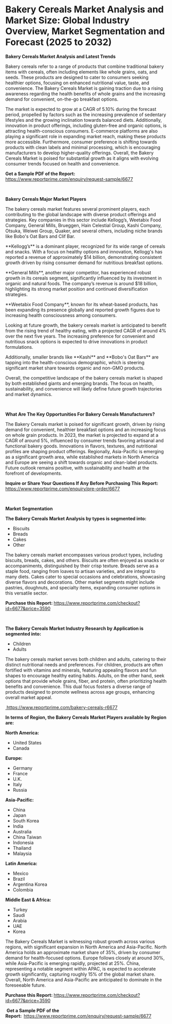 <p><h1>Bakery Cereals Market Analysis and Market Size: Global Industry Overview, Market Segmentation and Forecast (2025 to 2032)</h1></p><p><strong>Bakery Cereals Market Analysis and Latest Trends</strong></p>
<p><p>Bakery cereals refer to a range of products that combine traditional bakery items with cereals, often including elements like whole grains, oats, and seeds. These products are designed to cater to consumers seeking healthier options, focusing on enhanced nutritional value, taste, and convenience. The Bakery Cereals Market is gaining traction due to a rising awareness regarding the health benefits of whole grains and the increasing demand for convenient, on-the-go breakfast options.</p><p>The market is expected to grow at a CAGR of 5.10% during the forecast period, propelled by factors such as the increasing prevalence of sedentary lifestyles and the growing inclination towards balanced diets. Additionally, innovation in product offerings, including gluten-free and organic options, is attracting health-conscious consumers. E-commerce platforms are also playing a significant role in expanding market reach, making these products more accessible. Furthermore, consumer preference is shifting towards products with clean labels and minimal processing, which is encouraging manufacturers to develop higher-quality offerings. Overall, the Bakery Cereals Market is poised for substantial growth as it aligns with evolving consumer trends focused on health and convenience.</p></p>
<p><strong>Get a Sample PDF of the Report:&nbsp;</strong> <a href="https://www.reportprime.com/enquiry/request-sample/6677?utm_campaign=4575&utm_medium=2&utm_source=Github&utm_content=ia&utm_term=16052025&utm_id=bakery-cereals">https://www.reportprime.com/enquiry/request-sample/6677</a></p>
<p>&nbsp;</p>
<p><strong>Bakery Cereals Major Market Players</strong></p>
<p><p>The bakery cereals market features several prominent players, each contributing to the global landscape with diverse product offerings and strategies. Key companies in this sector include Kellogg’s, Weetabix Food Company, General Mills, Brueggen, Hain Celestial Group, Kashi Company, Otsuka, Weiwei Group, Quaker, and several others, including niche brands like Bobo's Oat Bars and Clif Bar.</p><p>**Kellogg’s** is a dominant player, recognized for its wide range of cereals and snacks. With a focus on healthy options and innovation, Kellogg's has reported a revenue of approximately $14 billion, demonstrating consistent growth driven by rising consumer demand for nutritious breakfast options.</p><p>**General Mills**, another major competitor, has experienced robust growth in its cereals segment, significantly influenced by its investment in organic and natural foods. The company’s revenue is around $18 billion, highlighting its strong market position and continued diversification strategies.</p><p>**Weetabix Food Company**, known for its wheat-based products, has been expanding its presence globally and reported growth figures due to increasing health consciousness among consumers. </p><p>Looking at future growth, the bakery cereals market is anticipated to benefit from the rising trend of healthy eating, with a projected CAGR of around 4% over the next five years. The increasing preference for convenient and nutritious snack options is expected to drive innovations in product formulations.</p><p>Additionally, smaller brands like **Kashi** and **Bobo's Oat Bars** are tapping into the health-conscious demographic, which is steering significant market share towards organic and non-GMO products. </p><p>Overall, the competitive landscape of the bakery cereals market is shaped by both established giants and emerging brands. The focus on health, sustainability, and convenience will likely define future growth trajectories and market dynamics.</p></p>
<p>&nbsp;</p>
<p><strong>What Are The Key Opportunities For Bakery Cereals Manufacturers?</strong></p>
<p><p>The Bakery Cereals market is poised for significant growth, driven by rising demand for convenient, healthier breakfast options and an increasing focus on whole grain products. In 2023, the market is projected to expand at a CAGR of around 5%, influenced by consumer trends favoring artisanal and functional bakery goods. Innovations in flavors, textures, and nutritional profiles are shaping product offerings. Regionally, Asia-Pacific is emerging as a significant growth area, while established markets in North America and Europe are seeing a shift towards organic and clean-label products. Future outlook remains positive, with sustainability and health at the forefront of developments.</p></p>
<p><strong>Inquire or Share Your Questions If Any Before Purchasing This Report:</strong> <a href="https://www.reportprime.com/enquiry/pre-order/6677?utm_campaign=4575&utm_medium=2&utm_source=Github&utm_content=ia&utm_term=16052025&utm_id=bakery-cereals">https://www.reportprime.com/enquiry/pre-order/6677</a></p>
<p>&nbsp;</p>
<p><strong>Market Segmentation</strong></p>
<p><strong>The Bakery Cereals Market Analysis by types is segmented into:</strong></p>
<p><ul><li>Biscuits</li><li>Breads</li><li>Cakes</li><li>Other</li></ul></p>
<p><p>The bakery cereals market encompasses various product types, including biscuits, breads, cakes, and others. Biscuits are often enjoyed as snacks or accompaniments, distinguished by their crisp texture. Breads serve as a staple food, ranging from loaves to artisan varieties, and are integral to many diets. Cakes cater to special occasions and celebrations, showcasing diverse flavors and decorations. Other market segments might include pastries, doughnuts, and specialty items, expanding consumer options in this versatile sector.</p></p>
<p><strong>Purchase this Report:&nbsp;</strong><a href="https://www.reportprime.com/checkout?id=6677&price=3590&utm_campaign=4575&utm_medium=2&utm_source=Github&utm_content=ia&utm_term=16052025&utm_id=bakery-cereals">https://www.reportprime.com/checkout?id=6677&price=3590</a></p>
<p>&nbsp;</p>
<p><strong>The Bakery Cereals Market Industry Research by Application is segmented into:</strong></p>
<p><ul><li>Children</li><li>Adults</li></ul></p>
<p><p>The bakery cereals market serves both children and adults, catering to their distinct nutritional needs and preferences. For children, products are often fortified with vitamins and minerals, featuring appealing flavors and fun shapes to encourage healthy eating habits. Adults, on the other hand, seek options that provide whole grains, fiber, and protein, often prioritizing health benefits and convenience. This dual focus fosters a diverse range of products designed to promote wellness across age groups, enhancing overall market appeal.</p></p>
<p><a href="https://www.reportprime.com/bakery-cereals-r6677?utm_campaign=4575&utm_medium=2&utm_source=Github&utm_content=ia&utm_term=16052025&utm_id=bakery-cereals">&nbsp;https://www.reportprime.com/bakery-cereals-r6677</a></p>
<p><strong>In terms of Region, the Bakery Cereals Market Players available by Region are:</strong></p>
<p>
    <p> <strong> North America: </strong>
        <ul>
            <li>United States</li>
            <li>Canada</li>
        </ul>
        </p> 
    <p> <strong> Europe: </strong>
        <ul>
            <li>Germany</li>
            <li>France</li>
            <li>U.K.</li>
            <li>Italy</li>
            <li>Russia</li>
        </ul>
        </p> 
    <p> <strong> Asia-Pacific: </strong>
        <ul>
            <li>China</li>
            <li>Japan</li>
            <li>South Korea</li>
            <li>India</li>
            <li>Australia</li>
            <li>China Taiwan</li>
            <li>Indonesia</li>
            <li>Thailand</li>
            <li>Malaysia</li>
        </ul>
        </p> 
    <p> <strong> Latin America: </strong>
        <ul>
            <li>Mexico</li>
            <li>Brazil</li>
            <li>Argentina Korea</li>
            <li>Colombia</li>
        </ul>
        </p> 
    <p> <strong> Middle East & Africa: </strong>
        <ul>
            <li>Turkey</li>
            <li>Saudi</li>
            <li>Arabia</li>
            <li>UAE</li>
            <li>Korea</li>
        </ul>
    </p>
    </p>
<p><p>The Bakery Cereals Market is witnessing robust growth across various regions, with significant expansion in North America and Asia-Pacific. North America holds an approximate market share of 35%, driven by consumer demand for health-focused options. Europe follows closely at around 30%, while Asia-Pacific is emerging rapidly, projected at 25%. China, representing a notable segment within APAC, is expected to accelerate growth significantly, capturing roughly 15% of the global market share. Overall, North America and Asia-Pacific are anticipated to dominate in the foreseeable future.</p></p>
<p><strong>Purchase this Report: </strong><a href="https://www.reportprime.com/checkout?id=6677&price=3590&utm_campaign=4575&utm_medium=2&utm_source=Github&utm_content=ia&utm_term=16052025&utm_id=bakery-cereals">https://www.reportprime.com/checkout?id=6677&price=3590</a></p>
<p>&nbsp;<strong>Get a Sample PDF of the Report:&nbsp;&nbsp;</strong><a href="https://www.reportprime.com/enquiry/request-sample/6677?utm_campaign=4575&utm_medium=2&utm_source=Github&utm_content=ia&utm_term=16052025&utm_id=bakery-cereals">https://www.reportprime.com/enquiry/request-sample/6677</a></p>
<p><strong></strong></p>
<p><p></p><p></p><p></p></p>